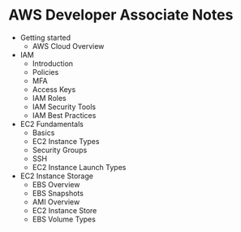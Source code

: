 # AWS Developer Associate Notes

* Getting started
  * AWS Cloud Overview
* IAM
  * Introduction
  * Policies
  * MFA
  * Access Keys
  * IAM Roles
  * IAM Security Tools
  * IAM Best Practices
* EC2 Fundamentals
  * Basics
  * EC2 Instance Types
  * Security Groups
  * SSH
  * EC2 Instance Launch Types
* EC2 Instance Storage
  * EBS Overview
  * EBS Snapshots
  * AMI Overview
  * EC2 Instance Store
  * EBS Volume Types
  